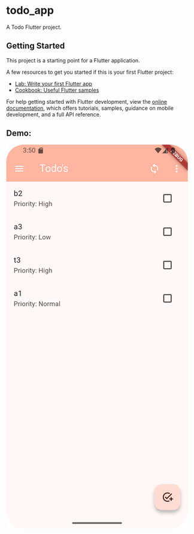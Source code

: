 # todo_app

A Todo Flutter project.

## Getting Started

This project is a starting point for a Flutter application.

A few resources to get you started if this is your first Flutter project:

- [Lab: Write your first Flutter app](https://docs.flutter.dev/get-started/codelab)
- [Cookbook: Useful Flutter samples](https://docs.flutter.dev/cookbook)

For help getting started with Flutter development, view the
[online documentation](https://docs.flutter.dev/), which offers tutorials,
samples, guidance on mobile development, and a full API reference.

## Demo:
[![](https://github.com/wiproSumanta/Todo/blob/main/Screenshot_20250721_155025.png)](https://github.com/wiproSumanta/Todo/blob/main/Screen_recording_20250721_151553.mp4)
